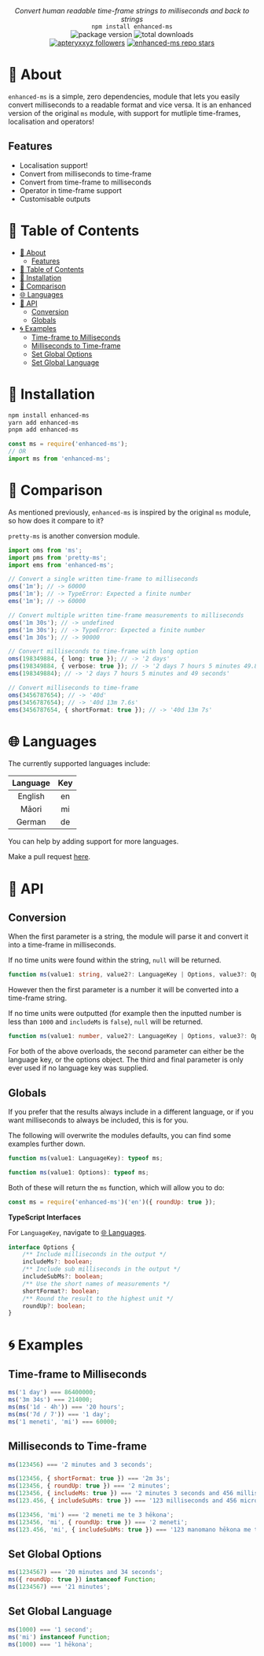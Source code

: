 <div align="center">
    <i>Convert human readable time-frame strings to milliseconds and back to strings</i><br>
    <code>npm install enhanced-ms</code>
</div>

<div align="center">
    <img alt="package version" src="https://img.shields.io/npm/v/enhanced-ms?label=version">
    <img alt="total downloads" src="https://img.shields.io/npm/dt/enhanced-ms">
    <br>
    <a href="https://github.com/apteryxxyz"><img alt="apteryxxyz followers" src="https://img.shields.io/github/followers/apteryxxyz?style=social"></a>
    <a href="https://github.com/apteryxxyz/enhanced-ms"><img alt="enhanced-ms repo stars" src="https://img.shields.io/github/stars/apteryxxyz/enhanced-ms?style=social"></a>
</div>

# 🤔 About

`enhanced-ms` is a simple, zero dependencies, module that lets you easily convert milliseconds to a readable format and vice versa. It is an enhanced version of the original `ms` module, with support for mutliple time-frames, localisation and operators!

## Features

-   Localisation support!
-   Convert from milliseconds to time-frame
-   Convert from time-frame to milliseconds
-   Operator in time-frame support
-   Customisable outputs

# 🏓 Table of Contents

- [🤔 About](#-about)
  - [Features](#features)
- [🏓 Table of Contents](#-table-of-contents)
- [📩 Installation](#-installation)
- [🧭 Comparison](#-comparison)
- [🌐 Languages](#-languages)
- [🍕 API](#-api)
  - [Conversion](#conversion)
  - [Globals](#globals)
- [🌀 Examples](#-examples)
  - [Time-frame to Milliseconds](#time-frame-to-milliseconds)
  - [Milliseconds to Time-frame](#milliseconds-to-time-frame)
  - [Set Global Options](#set-global-options)
  - [Set Global Language](#set-global-language)

# 📩 Installation

```bash
npm install enhanced-ms
yarn add enhanced-ms
pnpm add enhanced-ms
```

```js
const ms = require('enhanced-ms');
// OR
import ms from 'enhanced-ms';
```

# 🧭 Comparison

As mentioned previously, `enhanced-ms` is inspired by the original `ms` module, so how does it compare to it?

`pretty-ms` is another conversion module.

```ts
import oms from 'ms';
import pms from 'pretty-ms';
import ems from 'enhanced-ms';

// Convert a single written time-frame to milliseconds
oms('1m'); // -> 60000
pms('1m'); // -> TypeError: Expected a finite number
ems('1m'); // -> 60000

// Convert multiple written time-frame measurements to milliseconds
oms('1m 30s'); // -> undefined
pms('1m 30s'); // -> TypeError: Expected a finite number
ems('1m 30s'); // -> 90000

// Convert milliseconds to time-frame with long option
oms(198349884, { long: true }); // -> '2 days'
pms(198349884, { verbose: true }); // -> '2 days 7 hours 5 minutes 49.8 seconds'
ems(198349884); // -> '2 days 7 hours 5 minutes and 49 seconds'

// Convert milliseconds to time-frame
oms(3456787654); // -> '40d'
pms(3456787654); // -> '40d 13m 7.6s'
ems(3456787654, { shortFormat: true }); // -> '40d 13m 7s'
```

# 🌐 Languages

The currently supported languages include:

| Language |  Key  |
| :------: | :---: |
| English  |  en   |
|  Māori   |  mi   |
|  German  |  de   |

You can help by adding support for more languages.

Make a pull request [here](https://github.com/apteryxxyz/enhanced-ms).

# 🍕 API

## Conversion

When the first parameter is a string, the module will parse it and convert it into a time-frame in milliseconds.

If no time units were found within the string, `null` will be returned.

```ts
function ms(value1: string, value2?: LanguageKey | Options, value3?: Options): number | null;
```

However then the first parameter is a number it will be converted into a time-frame string.

If no time units were outputted (for example then the inputted number is less than `1000` and `includeMs` is `false`), `null` will be returned.

```ts
function ms(value1: number, value2?: LanguageKey | Options, value3?: Options): string | null;
```

For both of the above overloads, the second parameter can either be the language key, or the options object. The third and final parameter is only ever used if no language key was supplied.

## Globals

If you prefer that the results always include in a different language, or if you want milliseconds to always be included, this is for you.

The following will overwrite the modules defaults, you can find some examples further down.

```ts
function ms(value1: LanguageKey): typeof ms;
```

```ts
function ms(value1: Options): typeof ms;
```

Both of these will return the `ms` function, which will allow you to do:

```js
const ms = require('enhanced-ms')('en')({ roundUp: true });
```

**TypeScript Interfaces**

For `LanguageKey`, navigate to [🌐 Languages](#-languages).

```ts
interface Options {
    /** Include milliseconds in the output */
    includeMs?: boolean;
    /** Include sub milliseconds in the output */
    includeSubMs?: boolean;
    /** Use the short names of measurements */
    shortFormat?: boolean;
    /** Round the result to the highest unit */
    roundUp?: boolean;
}
```

# 🌀 Examples

## Time-frame to Milliseconds

```js
ms('1 day') === 86400000;
ms('3m 34s') === 214000;
ms(ms('1d - 4h')) === '20 hours';
ms(ms('7d / 7')) === '1 day';
ms('1 meneti', 'mi') === 60000;
```

## Milliseconds to Time-frame

```js
ms(123456) === '2 minutes and 3 seconds';

ms(123456, { shortFormat: true }) === '2m 3s';
ms(123456, { roundUp: true }) === '2 minutes';
ms(123456, { includeMs: true }) === '2 minutes 3 seconds and 456 milliseconds';
ms(123.456, { includeSubMs: true }) === '123 milliseconds and 456 microseconds';

ms(123456, 'mi') === '2 meneti me te 3 hēkona';
ms(123456, 'mi', { roundUp: true }) === '2 meneti';
ms(123.456, 'mi', { includeSubMs: true }) === '123 manomano hēkona me te 456 moroiti hēkona';
```

## Set Global Options

```js
ms(1234567) === '20 minutes and 34 seconds';
ms({ roundUp: true }) instanceof Function;
ms(1234567) === '21 minutes';
```

## Set Global Language

```js
ms(1000) === '1 second';
ms('mi') instanceof Function;
ms(1000) === '1 hēkona';
```

